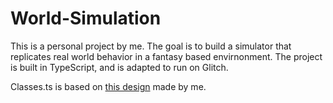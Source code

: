 # World-Simulation
This is a personal project by me. The goal is to build a simulator that replicates real world behavior in a fantasy based envirnonment. The project is built in TypeScript, and is adapted to run on Glitch. 

Classes.ts is based on [this design](https://lucid.app/lucidchart/ce5fb52d-d73a-473a-affc-d840103c9d11/edit?invitationId=inv_e9ace419-023b-4e50-86a9-ae16c72adcf8) made by me.
